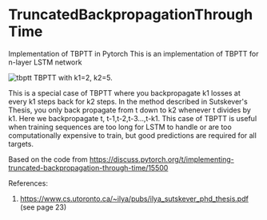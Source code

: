 # TruncatedBackpropagationThroughTime
 Implementation of TBPTT in Pytorch
 This is an implementation of TBPTT for n-layer LSTM network 
 
![tbptt](https://github.com/hansungj/TruncatedBackpropagationThroughTime/blob/master/tbtpp.jpg)
TBPTT with k1=2, k2=5. 


This is a special case of TBPTT where you backpropagate k1 losses at every k1 steps back for k2 steps. In the method described in Sutskever's Thesis, you only back propagate from t down to k2 whenever t divides by k1. Here we backpropagate t, t-1,t-2,t-3...,t-k1. This case of TBPTT is useful when training sequences are too long for LSTM to handle or are too computationally expensive to train, but good predictions are required for all targets. 

Based on the code from https://discuss.pytorch.org/t/implementing-truncated-backpropagation-through-time/15500 

References:
1. https://www.cs.utoronto.ca/~ilya/pubs/ilya_sutskever_phd_thesis.pdf (see page 23)
